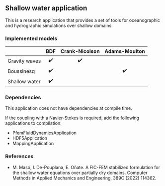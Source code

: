 ## Shallow water application

This is a research application that provides a set of tools for oceanographic and hydrographic simulations over shallow domains.

### Implemented models

|               | BDF                | Crank-Nicolson     | Adams-Moulton      |
|---------------|:------------------:|:------------------:|:------------------:|
| Gravity waves | :heavy_check_mark: | :heavy_check_mark: |                    |
| Boussinesq    | :heavy_check_mark: |                    | :heavy_check_mark: |
| Shallow water | :heavy_check_mark: |                    |                    |

### Dependencies

This application does not have dependencies at compile time.

If the coupling with a Navier-Stokes is required, add the following applications to compilation:
- PfemFluidDynamicsApplication
- HDF5Application
- MappingApplication

### References

- M. Masó, I. De-Pouplana, E. Oñate. A FIC-FEM stabilized formulation for the shallow water equations over partially dry domains. Computer Methods in Applied Mechanics and Engineering, 389C (2022) 114362.
